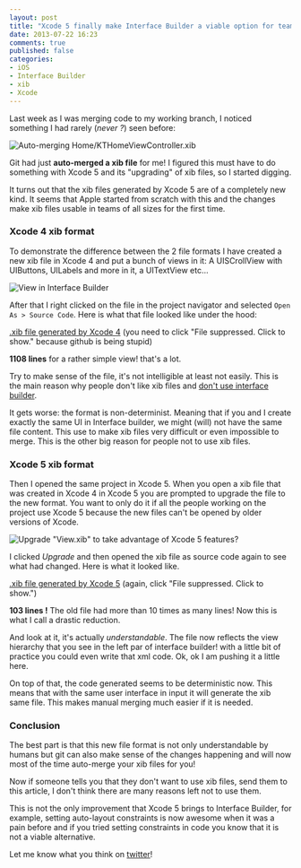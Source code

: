 ```yaml
---
layout: post
title: "Xcode 5 finally make Interface Builder a viable option for teams"
date: 2013-07-22 16:23
comments: true
published: false
categories:
- iOS
- Interface Builder
- xib
- Xcode
---
```


Last week as I was merging code to my working branch, I noticed something I had rarely (*never ?*) seen before:

![Auto-merging Home/KTHomeViewController.xib](http://f.cl.ly/items/1m473i2p0B32263R0M2f/Screen%20Shot%202013-07-22%20at%204.27.14%20PM.png)

Git had just **auto-merged a xib file** for me! I figured this must have to do something with Xcode 5 and its "upgrading" of xib files, so I started digging.

It turns out that the xib files generated by Xcode 5 are of a completely new kind. It seems that Apple started from scratch with this and the changes make xib files usable in teams of all sizes for the first time.

<!-- more -->

### Xcode 4 xib format

To demonstrate the difference between the 2 file formats I have created a new xib file in Xcode 4 and put a bunch of views in it: A UISCrollView with UIButtons, UILabels and more in it, a UITextView etc…

![View in Interface Builder](http://f.cl.ly/items/1Q1v313m0F1h3d0w3T2d/Screen%20Shot%202013-07-22%20at%204.19.34%20PM.png)

After that I right clicked on the file in the project navigator and selected `Open As > Source Code`. Here is what that file looked like under the hood:

[.xib file generated by Xcode 4](https://gist.github.com/nilsou/6057457) (you need to click "File suppressed. Click to show." because github is being stupid)

**1108 lines** for a rather simple view! that's a lot.

Try to make sense of the file, it's not intelligible at least not easily. This is the main reason why people don't like xib files and [don't use interface builder](http://sam.roon.io/why-i-dont-use-interface-builder).

It gets worse: the format is non-determinist. Meaning that if you and I create exactly the same UI in Interface builder, we might (will) not have the same file content. This use to make xib files very difficult or even impossible to merge. This is the other big reason for people not to use xib files.

### Xcode 5 xib format

Then I opened the same project in Xcode 5. When you open a xib file that was created in Xcode 4 in Xcode 5 you are prompted to upgrade the file to the new format. You want to only do it if all the people working on the project use Xcode 5 because the new files can't be opened by older versions of Xcode.

![Upgrade "View.xib" to take advantage of Xcode 5 features?](http://f.cl.ly/items/2w0g1i0b293w3u103w1i/Screen%20Shot%202013-07-22%20at%204.48.19%20PM.png)

I clicked *Upgrade* and then opened the xib file as source code again to see what had changed. Here is what it looked like.

[.xib file generated by Xcode 5](https://gist.github.com/nilsou/6057474) (again, click "File suppressed. Click to show.")

**103 lines !** The old file had more than 10 times as many lines! Now this is what I call a drastic reduction.

And look at it, it's actually *understandable*. The file now reflects the view hierarchy that you see in the left par of interface builder! with a little bit of practice you could even write that xml code. Ok, ok I am pushing it a little here.

On top of that, the code generated seems to be deterministic now. This means that with the same user interface in input it will generate the xib same file. This makes manual merging much easier if it is needed.

### Conclusion

The best part is that this new file format is not only understandable by humans but git can also make sense of the changes happening and will now most of the time auto-merge your xib files for you!

Now if someone tells you that they don't want to use xib files, send them to this article, I don't think there are many reasons left not to use them.

This is not the only improvement that Xcode 5 brings to Interface Builder, for example, setting auto-layout constraints is now awesome when it was a pain before and if you tried setting constraints in code you know that it is not a viable alternative.

Let me know what you think on [twitter](http://twitter.com/nilsou)!